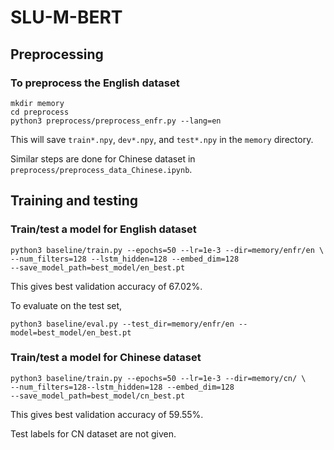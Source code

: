 # SLU-M-BERT

## Preprocessing

### To preprocess the English dataset

```
mkdir memory
cd preprocess
python3 preprocess/preprocess_enfr.py --lang=en
```
This will save `train*.npy`, `dev*.npy`, and `test*.npy` 
in the `memory` directory.

Similar steps are done for Chinese dataset 
in `preprocess/preprocess_data_Chinese.ipynb`.


## Training and testing

### Train/test a model for English dataset

```
python3 baseline/train.py --epochs=50 --lr=1e-3 --dir=memory/enfr/en \
--num_filters=128 --lstm_hidden=128 --embed_dim=128
--save_model_path=best_model/en_best.pt
```

This gives best validation accuracy of 67.02%.

To evaluate on the test set,

```
python3 baseline/eval.py --test_dir=memory/enfr/en --model=best_model/en_best.pt
```


### Train/test a model for Chinese dataset

```
python3 baseline/train.py --epochs=50 --lr=1e-3 --dir=memory/cn/ \
--num_filters=128--lstm_hidden=128 --embed_dim=128
--save_model_path=best_model/cn_best.pt
```

This gives best validation accuracy of 59.55%.

Test labels for CN dataset are not given.


